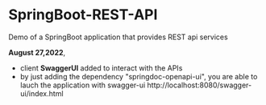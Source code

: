 # SpringBoot-REST-API
Demo of a SpringBoot application that provides REST api services

**August 27,2022**, 
- client **SwaggerUI** added to interact with the APIs
- by just adding the dependency "springdoc-openapi-ui", you are able to lauch the application with swagger-ui
        http://localhost:8080/swagger-ui/index.html    

